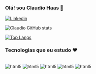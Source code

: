 ### Olá! sou Claudio Haas 🤝

[![Linkedin](https://img.shields.io/badge/LinkedIn-0077B5?style=for-the-badge&logo=linkedin&logoColor=white)](https://www.linkedin.com/in/claudio-haas-b878841a2)


![Claudio GitHub stats](https://github-readme-stats.vercel.app/api?username=lchaasf&show_icons=true&theme=dracula)

[![Top Langs](https://github-readme-stats.vercel.app/api/top-langs/?username=lchaasf)](https://github.com/anuraghazra/github-readme-stats)


### Tecnologias que eu estudo ❤️
<div style="display: inline_block"><br/>
  <img align="center" alt="html5" src= "https://img.shields.io/badge/HTML5-E34F26?style=for-the-badge&logo=html5&logoColor=white"/ >
  <img align="center" alt="html5" src= "https://img.shields.io/badge/CSS3-1572B6?style=for-the-badge&logo=css3&logoColor=white"/>
  <img align="center" alt="html5" src= "https://img.shields.io/badge/JavaScript-F7DF1E?style=for-the-badge&logo=javascript&logoColor=black"/ >
  <img align="center" alt="html5" src= "https://img.shields.io/badge/Java-ED8B00?style=for-the-badge&logo=java&logoColor=white"/ >
  <img align="center" alt="html5" src= "https://img.shields.io/badge/Python-3776AB?style=for-the-badge&logo=python&logoColor=white"/ >
</div>



